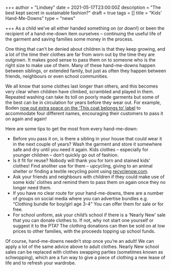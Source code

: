 +++
author = "Lindsey"
date = 2021-05-17T23:00:00Z
description = "The best kept secret in sustainable fashion?"
draft = true
tags = []
title = "Kids’ Hand-Me-Downs"
type = "news"

+++
As a child we’ve all either handed something on (or down!) or been the recipient of a hand-me-down item ourselves – continuing the useful life of the garment and saving families some money in the process.

One thing that can’t be denied about children is that they keep growing, and a lot of the time their clothes are far from worn out by the time they are outgrown. It makes good sense to pass them on to someone who is the right size to make use of them. Many of these hand-me-downs happen between siblings, or extended family, but just as often they happen between friends, neighbours or even school communities.

We all know that some clothes last longer than others, and this becomes very clear when children have climbed, scrambled and played in them. Repeated washing can take its toll on poorly made garments but some of the best can be in circulation for years before they wear out. For example, Boden [now put extra space on the ‘This coat belongs to’ label](https://www.boden.co.uk/en-gb/sustainability#Footer) to accommodate four different names, encouraging their customers to pass it on again and again!

Here are some tips to get the most from every hand-me-down:

* Before you pass it on, is there a sibling in your house that could wear it in the next couple of years? Wash the garment and store it somewhere safe and dry until you need it again. Kids clothes – especially for younger children – don’t quickly go out of fashion.
* Is it fit for reuse? Nobody will thank you for torn and stained kids’ clothes! Find another use for them – upcycling, giving to an animal shelter or finding a textile recycling point using [recyclenow.com](https://www.recyclenow.com/).
* Ask your friends and neighbours with children if they could make use of some kids’ clothes and remind them to pass them on again once they no longer need them.
* If you have no clear route for your hand-me-downs, there are a number of groups on social media where you can advertise bundles e.g. “Clothing bundle for boy/girl age 3-4” You can offer them for sale or for free.
* For school uniform, ask your child’s school if there is a ‘Nearly New’ sale that you can donate clothes to. If not, why not start one yourself or suggest it to the PTA? The clothing donations can then be sold on at low prices to other families, with the proceeds topping up school funds.

Of course, hand-me-downs needn’t stop once you’re an adult! We can apply a lot of the same advice above to adult clothes. Nearly New school sales can be replaced with clothes swapping parties (sometimes known as schwopping), which are a fun way to give a piece of clothing a new lease of life and to refresh your wardrobe.